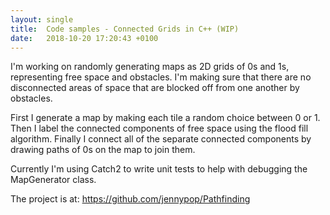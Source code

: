 ```yaml
---
layout: single
title:  Code samples - Connected Grids in C++ (WIP)
date:   2018-10-20 17:20:43 +0100
---
```


I'm working on randomly generating maps as 2D grids of 0s and 1s, representing free space and obstacles. I'm making sure that there are no disconnected areas of space that are blocked off from one another by obstacles.

First I generate a map by making each tile a random choice between 0 or 1. 
Then I label the connected components of free space using the flood fill algorithm. 
Finally I connect all of the separate connected components by drawing paths of 0s on the map to join them. 

Currently I'm using Catch2 to write unit tests to help with debugging the MapGenerator class.

The project is at: https://github.com/jennypop/Pathfinding